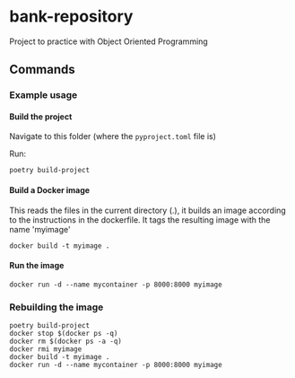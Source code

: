 # bank-repository
Project to practice with Object Oriented Programming


## Commands

### Example usage

#### Build the project

Navigate to this folder (where the `pyproject.toml` file is)

Run:

```shell
poetry build-project
```

#### Build a Docker image
This reads the files in the current directory (.), it builds an image according to the instructions in the dockerfile. It tags the resulting image with the name 'myimage'
```shell
docker build -t myimage .
```

#### Run the image
```shell
docker run -d --name mycontainer -p 8000:8000 myimage
```

### Rebuilding the image

```shell
poetry build-project 
docker stop $(docker ps -q)
docker rm $(docker ps -a -q)
docker rmi myimage
docker build -t myimage .
docker run -d --name mycontainer -p 8000:8000 myimage
```